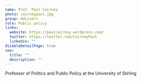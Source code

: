 ```yaml
---
name: Prof. Paul Cairney
photo: cairneypaul.jpg
group: Advisers
role: Public policy
links:
  website: https://paulcairney.wordpress.com/
  twitter: https://twitter.com/CairneyPaul
  linkedin: ""
disableDetailPage: true
seo:
  title: ""
  description: ""
---
```


Professor of Politics and Public Policy at the University of Stirling
